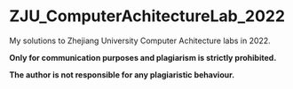 # ZJU_ComputerAchitectureLab_2022
My solutions to Zhejiang University Computer Achitecture labs in 2022.

**Only for communication purposes and plagiarism is strictly prohibited.**

**The author is not responsible for any plagiaristic behaviour.**
